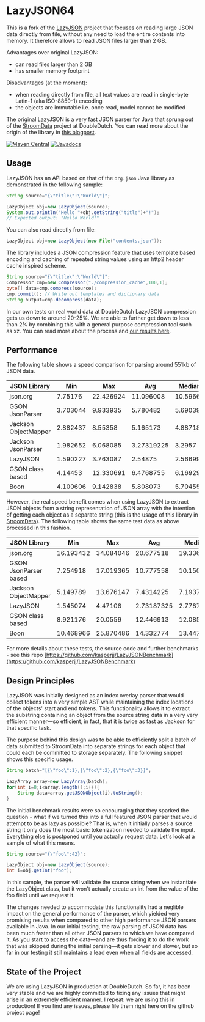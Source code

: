 # LazyJSON64
This is a fork of the [LazyJSON](https://github.com/doubledutch/LazyJSON) project that focuses on reading large JSON data directly from file, without any need to load the entire contents into memory. It therefore allows to read JSON files larger than 2 GB.

Advantages over original LazyJSON:

* can read files larger than 2 GB
* has smaller memory footprint

Disadvantages (at the moment):

* when reading directly from file, all text values are read in single-byte Latin-1 (aka ISO-8859-1) encoding
* the objects are immutable i.e. once read, model cannot be modified

The original LazyJSON is a very fast JSON parser for Java that sprung out of the [StroomData](https://github.com/doubledutch/StroomData) project at DoubleDutch. You can read more about the origin of the library in [this blogpost](https://content.doubledutch.me/blog/json-parser).

[![Maven Central](https://maven-badges.herokuapp.com/maven-central/me.doubledutch/lazyjson/badge.svg)](https://maven-badges.herokuapp.com/maven-central/me.doubledutch/lazyjson)
[![Javadocs](http://www.javadoc.io/badge/me.doubledutch/lazyjson.svg)](http://www.javadoc.io/doc/me.doubledutch/lazyjson)

## Usage

LazyJSON has an API based on that of the `org.json` Java library as demonstrated in the following sample:

```java
String source="{\"title\":\"World\"}";

LazyObject obj=new LazyObject(source);
System.out.println("Hello "+obj.getString("title")+"!");
// Expected output: "Hello World!"
````

You can also read directly from file:

```java
LazyObject obj=new LazyObject(new File("contents.json"));
```

The library includes a JSON compression feature that uses template based encoding and caching of repeated string values using an http2 header cache inspired scheme.

```java
String source="{\"title\":\"World\"}";
Compressor cmp=new Compressor("./compression_cache",100,1);
byte[] data=cmp.compress(source);
cmp.commit(); // Write out templates and dictionary data
String output=cmp.decompress(data);
````

In our own tests on real world data at DoubleDutch LazyJSON compression gets us down to around 20-25%. We are able to further get down to less than 2% by combining this with a general purpose compression tool such as xz. You can read more about the process and [our results here](http://engineering.doubledutch.me/h/i/282745449-lazyjson-and-the-chamber-of-extreme-compression).

## Performance

The following table shows a speed comparison for parsing around 551kb of JSON data.

JSON Library | Min | Max | Avg | Median
-------------|-----|-----|-----|-------
json.org | 7.75176 | 22.426924 | 11.096008 | 10.59668
GSON JsonParser | 3.703044 | 9.933935 | 5.780482 | 5.690398
Jackson ObjectMapper | 2.882437 | 8.55358 | 5.165173 | 4.887188
Jackson JsonParser | 1.982652 | 6.068085 | 3.27319225 | 3.2957
LazyJSON | 1.590227 | 3.763087 | 2.54875 | 2.566992
GSON class based | 4.14453 | 12.330691 | 6.4768755 | 6.16929
Boon | 4.100606 | 9.142838 | 5.808073 | 5.70455

However, the real speed benefit comes when using LazyJSON to extract JSON objects from a string representation of JSON array with the intention of getting each object as a separate string (this is the usage of this library in [StroomData](https://github.com/doubledutch/StroomData)). The following table shows the same test data as above processed in this fashion.

JSON Library | Min | Max | Avg | Median
-------------|-----|-----|-----|-------
json.org | 16.193432 | 34.084046 | 20.677518 | 19.336549
GSON JsonParser based | 7.254918 | 17.019365 | 10.777558 | 10.150436
Jackson ObjectMapper | 5.149789 | 13.676147 | 7.4314225 | 7.19378
LazyJSON | 1.545074 | 4.47108 | 2.73187325 | 2.778728
GSON class based | 8.921176 | 20.0559 | 12.446913 | 12.08505
Boon | 10.468966 | 25.870486 | 14.332774 | 13.447765

For more details about these tests, the source code and further benchmarks - see this repo [https://github.com/kasperjj/LazyJSONBenchmark](https://github.com/kasperjj/LazyJSONBenchmark)

## Design Principles

LazyJSON was initially designed as an index overlay parser that would collect tokens into a very simple AST while maintaining the index locations of the objects' start and end tokens. This functionality allows it to extract the substring containing an object from the source string data in a very very efficient manner—so efficient, in fact, that it is twice as fast as Jackson for that specific task.

The purpose behind this design was to be able to efficiently split a batch of data submitted to StroomData into separate strings for each object that could each be committed to storage separately. The following snippet shows this specific usage.

```java
String batch="[{\"foo\":1},{\"foo\":2},{\"foo\":3}]";

LazyArray array=new LazyArray(batch);
for(int i=0;i<array.length();i++){
	String data=array.getJSONObject(i).toString();
}
````

The initial benchmark results were so encouraging that they sparked the question - what if we turned this into a full featured JSON parser that would attempt to be as lazy as possible? That is, when it initially parses a source string it only does the most basic tokenization needed to validate the input. Everything else is postponed until you actually request data. Let's look at a sample of what this means.

```java
String source="{\"foo\":42}";

LazyObject obj=new LazyObject(source);
int i=obj.getInt("foo");
````

In this sample, the parser will validate the source string when we instantiate the LazyObject class, but it won't actually create an int from the value of the foo field until we request it.

The changes needed to accommodate this functionality had a neglible impact on the general performance of the parser, which yielded very promising results when compared to other high performance JSON parsers available in Java. In our initial testing, the raw parsing of JSON data has been much faster than all other JSON parsers to which we have compared it. As you start to access the data—and are thus forcing it to do the work that was skipped during the initial parsing—it gets slower and slower, but so far in our testing it still maintains a lead even when all fields are accessed.

## State of the Project

We are using LazyJSON in production at DoubleDutch. So far, it has been very stable and we are highly committed to fixing any issues that might arise in an extremely efficient manner. I repeat: we are using this in production! If you find any issues, please file them right here on the github project page!
